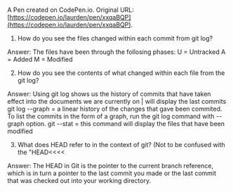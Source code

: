 # 

A Pen created on CodePen.io. Original URL: [https://codepen.io/laurden/pen/xxqaBQP](https://codepen.io/laurden/pen/xxqaBQP).


1. How do you see the files changed within each commit from git log?

Answer: The files have been through the follosing phases:
             U = Untracked
             A = Added
             M = Modified

2. How do you see the contents of what changed within each file from the git log?

Answer: Using git log shows us the history of commits that have taken effect into the documents we are currently on | will display the last commits
             git log --graph = a linear history of the changes that gave been commited. To list the commits in the form of a graph, run the git log command with --graph option.
             git --stat  = this command will display the files that have been modified


3. What does HEAD refer to in the context of git? (Not to be confused with the "HEAD<<<<

Answer: The HEAD in Git is the pointer to the current branch reference, which is in turn a pointer to the last commit you made or the last commit that was checked out into your working directory.
